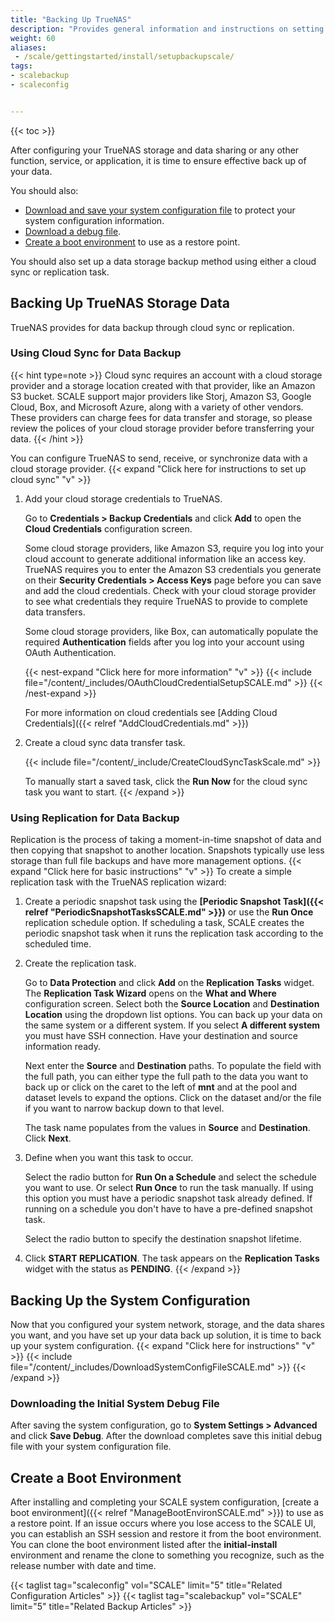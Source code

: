```yaml
---
title: "Backing Up TrueNAS"
description: "Provides general information and instructions on setting up data storage backup solutions, saving the system configuration and initial system debug files, and creating a boot environment."
weight: 60
aliases:
 - /scale/gettingstarted/install/setupbackupscale/
tags:
- scalebackup
- scaleconfig


---
```


{{< toc >}}


After configuring your TrueNAS storage and data sharing or any other function, service, or application, it is time to ensure effective back up of your data. 

You should also:

* [Download and save your system configuration file](#backing-up-the-system-configuration) to protect your system configuration information.
* [Download a debug file](#downloading-the-initial-system-debug-file).
* [Create a boot environment](#create-a-boot-environment) to use as a restore point.

You should also set up a data storage backup method using either a cloud sync or replication task.

## Backing Up TrueNAS Storage Data

TrueNAS provides for data backup through cloud sync or replication.

### Using Cloud Sync for Data Backup
{{< hint type=note >}}
Cloud sync requires an account with a cloud storage provider and a storage location created with that provider, like an Amazon S3 bucket.
SCALE support major providers like Storj, Amazon S3, Google Cloud, Box, and Microsoft Azure, along with a variety of other vendors.
These providers can charge fees for data transfer and storage, so please review the polices of your cloud storage provider before transferring your data.
{{< /hint >}}

You can configure TrueNAS to send, receive, or synchronize data with a cloud storage provider. 
{{< expand "Click here for instructions to set up cloud sync" "v" >}}

1. Add your cloud storage credentials to TrueNAS.

   Go to **Credentials > Backup Credentials** and click **Add** to open the **Cloud Credentials** configuration screen.

   Some cloud storage providers, like Amazon S3, require you log into your cloud account to generate additional information like an access key. TrueNAS requires you to enter the Amazon S3 credentials you generate on their **Security Credentials > Access Keys** page before you can save and add the cloud credentials. 
   Check with your cloud storage provider to see what credentials they require TrueNAS to provide to complete data transfers.

   Some cloud storage providers, like Box, can automatically populate the required **Authentication** fields after you log into your account using OAuth Authentication. 

   {{< nest-expand "Click here for more information" "v" >}}
   {{< include file="/content/_includes/OAuthCloudCredentialSetupSCALE.md" >}}
   {{< /nest-expand >}}

   For more information on cloud credentials see [Adding Cloud Credentials]({{< relref "AddCloudCredentials.md" >}})

2. Create a cloud sync data transfer task.

   {{< include file="/content/_include/CreateCloudSyncTaskScale.md" >}}

   To manually start a saved task, click the <i class="fa fa-caret-right" aria-hidden="true"></i> **Run Now** for the cloud sync task you want to start. 
{{< /expand >}}
### Using Replication for Data Backup

Replication is the process of taking a moment-in-time snapshot of data and then copying that snapshot to another location. 
Snapshots typically use less storage than full file backups and have more management options. 
{{< expand "Click here for basic instructions" "v" >}}
To create a simple replication task with the TrueNAS replication wizard:

1. Create a periodic snapshot task using the **[Periodic Snapshot Task]({{< relref "PeriodicSnapshotTasksSCALE.md" >}})** or use the **Run Once** replication schedule option. 
   If scheduling a task, SCALE creates the periodic snapshot task when it runs the replication task according to the scheduled time.

2. Create the replication task.

   Go to **Data Protection** and click **Add** on the **Replication Tasks** widget. The **Replication Task Wizard** opens on the **What and Where** configuration screen. 
   Select both the **Source Location** and **Destination Location** using the dropdown list options. 
   You can back up your data on the same system or a different system. 
   If you select **A different system** you must have SSH connection. Have your destination and source information ready.

   Next enter the **Source** and **Destination** paths. To populate the field with the full path, you can either type the full path to the data you want to back up or click on the caret <i class="fa fa-caret-right" aria-hidden="true"></i> to the left of **mnt** and at the pool and dataset levels to expand the options. Click on the dataset and/or the file if you want to narrow backup down to that level.

   The task name populates from the values in **Source** and **Destination**. Click **Next**.

3. Define when you want this task to occur.

   Select the radio button for **Run On a Schedule** and select the schedule you want to use. Or select **Run Once** to run the task manually.
   If using this option you must have a periodic snapshot task already defined. If running on a schedule you don't have to have a pre-defined snapshot task.

   Select the radio button to specify the destination snapshot lifetime.

4. Click **START REPLICATION**. The task appears on the **Replication Tasks** widget with the status as **PENDING**.
{{< /expand >}}
## Backing Up the System Configuration

Now that you configured your system network, storage, and the data shares you want, and you have set up your data back up solution, it is time to back up your system configuration.
{{< expand "Click here for instructions" "v" >}}
{{< include file="/content/_includes/DownloadSystemConfigFileSCALE.md" >}}
{{< /expand >}}
### Downloading the Initial System Debug File

After saving the system configuration, go to **System Settings > Advanced** and click **Save Debug**. After the download completes save this initial debug file with your system configuration file.

## Create a Boot Environment

After installing and completing your SCALE system configuration, [create a boot environment]({{< relref "ManageBootEnvironSCALE.md" >}}) to use as a restore point.
If an issue occurs where you lose access to the SCALE UI, you can establish an SSH session and restore it from the boot environment. 
You can clone the boot environment listed after the **initial-install** environment and rename the clone to something you recognize, such as the release number with date and time.

{{< taglist tag="scaleconfig" vol="SCALE" limit="5" title="Related Configuration Articles" >}}
{{< taglist tag="scalebackup" vol="SCALE" limit="5" title="Related Backup Articles" >}}
